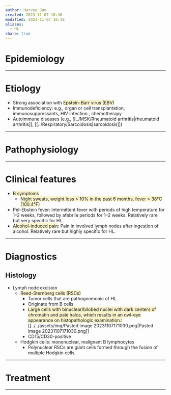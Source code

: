 ```yaml
---
author: Harvey Guo
created: 2023-11-07 16:38
modified: 2023-11-07 16:38
aliases:
  - HL
share: true
---
```


# Epidemiology


---
# Etiology
- Strong association with <span style="background:rgba(240, 200, 0, 0.2)">Epstein-Barr virus (EBV) </span>
- Immunodeficiency: e.g., organ or cell transplantation, immunosuppressants, HIV infection , chemotherapy
- Autoimmune diseases (e.g., [[../MSK/Rheumatoid arthritis|rheumatoid arthritis]], [[../Respiratory/Sarcoidosis|sarcoidosis]])

---
# Pathophysiology


---
# Clinical features
- <span style="background:rgba(240, 200, 0, 0.2)">B symptoms</span>
	- <span style="background:rgba(240, 200, 0, 0.2)">Night sweats, weight loss > 10% in the past 6 months, fever > 38°C (100.4°F)</span>
- Pel-Ebstein fever: Intermittent fever with periods of high temperature for 1–2 weeks, followed by afebrile periods for 1–2 weeks. Relatively rare but very specific for HL.
- <span style="background:rgba(240, 200, 0, 0.2)">Alcohol-induced pain</span>: Pain in involved lymph nodes after ingestion of alcohol. Relatively rare but highly specific for HL.

---
# Diagnostics
## Histology
- Lymph node excision 
	- <span style="background:rgba(240, 200, 0, 0.2)">Reed-Sternberg cells (RSCs)</span>
		- Tumor cells that are pathognomonic of HL
		- Originate from B cells
		- <span style="background:rgba(240, 200, 0, 0.2)">Large cells with binuclear/bilobed nuclei with dark centers of chromatin and pale halos, which results in an owl-eye appearance on histopathologic examination.</span>![[../../assets/img/Pasted image 20231107171030.png|Pasted image 20231107171030.png]]
		- CD15/CD30-positive
	- Hodgkin cells: mononuclear, malignant B lymphocytes 
		- Polynuclear RSCs are giant cells formed through the fusion of multiple Hodgkin cells.  

---
# Treatment


---
